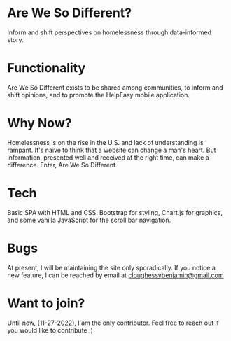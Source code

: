 # Are We So Different?
  Inform and shift perspectives on homelessness through data-informed story.
  
# Functionality
  Are We So Different exists to be shared among communities, to inform and shift opinions, and to promote the HelpEasy mobile application.
  
# Why Now?
  Homelessness is on the rise in the U.S. and lack of understanding is rampant. It's naive to think that a website can change a man's heart. But information, presented 
  well and received at the right time, can make a difference. Enter, Are We So Different.

# Tech
  Basic SPA with HTML and CSS. Bootstrap for styling, Chart.js for graphics, and some vanilla JavaScript for the scroll bar navigation.
  
# Bugs
At present, I will be maintaining the site only sporadically. If you notice a new feature, I can be reached by email at cloughessybenjamin@gmail.com

# Want to join?
Until now, (11-27-2022), I am the only contributor. Feel free to reach out if you would like to contribute :)

